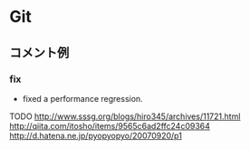 # Git


## コメント例

### fix
* fixed a performance regression.

TODO
http://www.sssg.org/blogs/hiro345/archives/11721.html
http://qiita.com/itosho/items/9565c6ad2ffc24c09364
http://d.hatena.ne.jp/pyopyopyo/20070920/p1
